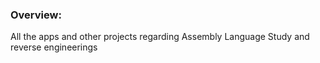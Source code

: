 ### Overview:
All the apps and other projects regarding Assembly Language Study and reverse engineerings